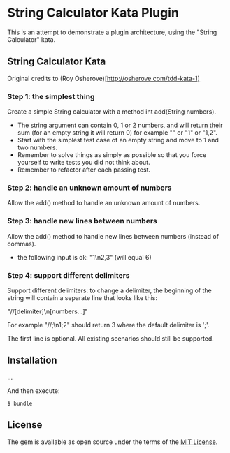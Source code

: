 # String Calculator Kata Plugin

This is an attempt to demonstrate a plugin architecture, using the "String Calculator" kata.

## String Calculator Kata

Original credits to (Roy Osherove)[http://osherove.com/tdd-kata-1]

### Step 1: the simplest thing

Create a simple String calculator with a method int add(String numbers).

- The string argument can contain 0, 1 or 2 numbers, and will return their sum (for an empty string it will return 0) for example "" or "1" or "1,2".
- Start with the simplest test case of an empty string and move to 1 and two numbers.
- Remember to solve things as simply as possible so that you force yourself to write tests you did not think about.
- Remember to refactor after each passing test.

### Step 2: handle an unknown amount of numbers

Allow the add() method to handle an unknown amount of numbers.

### Step 3: handle new lines between numbers

Allow the add() method to handle new lines between numbers (instead of commas).

- the following input is ok: "1\n2,3" (will equal 6)

### Step 4: support different delimiters

Support different delimiters: to change a delimiter, the beginning of the string will contain a separate line that looks like this:

"//[delimiter]\n[numbers...]"

For example "//;\n1;2" should return 3 where the default delimiter is ';'.

The first line is optional. All existing scenarios should still be supported.

## Installation

...

And then execute:

    $ bundle

## License

The gem is available as open source under the terms of the [MIT License](https://opensource.org/licenses/MIT).
